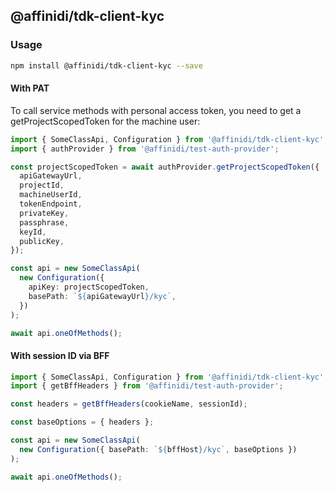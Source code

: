 ## @affinidi/tdk-client-kyc

### Usage

```bash
npm install @affinidi/tdk-client-kyc --save
```

#### With PAT

To call service methods with personal access token, you need to get a getProjectScopedToken for the machine user:

```ts
import { SomeClassApi, Configuration } from '@affinidi/tdk-client-kyc';
import { authProvider } from '@affinidi/test-auth-provider';

const projectScopedToken = await authProvider.getProjectScopedToken({
  apiGatewayUrl,
  projectId,
  machineUserId,
  tokenEndpoint,
  privateKey,
  passphrase,
  keyId,
  publicKey,
});

const api = new SomeClassApi(
  new Configuration({
    apiKey: projectScopedToken,
    basePath: `${apiGatewayUrl}/kyc`,
  })
);

await api.oneOfMethods();
```

#### With session ID via BFF

```ts
import { SomeClassApi, Configuration } from '@affinidi/tdk-client-kyc';
import { getBffHeaders } from '@affinidi/test-auth-provider';

const headers = getBffHeaders(cookieName, sessionId);

const baseOptions = { headers };

const api = new SomeClassApi(
  new Configuration({ basePath: `${bffHost}/kyc`, baseOptions })
);

await api.oneOfMethods();
```
